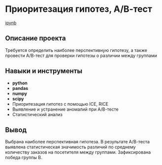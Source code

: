 # Приоритезация гипотез, А/В-тест

[ipynb](https://github.com/VellStef/Portfolio/blob/main/Hypothesis%20prioritization%2C%20AB-test/Приоритизация%20гипотез%2C%20A:B-тест.ipynb)

## Описание проекта

Требуется определить наиболее перспективную гипотезу, а также провести А/В-тест для проверки гипотезы о различии между группами



## Навыки и инструменты

- **python**
- **pandas**
- **numpy**
- **scipy**
- Приоритезация гипотез с помощью ICE, RICE
- Выявление и устранение аномалий при А/В-тесте
- Статистический анализ



## Вывод

Выбрана наиболее перспективная гипотеза. В результате А/В-теста выявлена статистическая значимость различий по среднему количеству заказов на посетителя между группами. Зафиксирована победа группы В.

